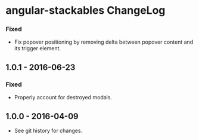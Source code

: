 # angular-stackables ChangeLog

### Fixed
- Fix popover positioning by removing delta between
  popover content and its trigger element.

## 1.0.1 - 2016-06-23

### Fixed
- Properly account for destroyed modals.

## 1.0.0 - 2016-04-09

- See git history for changes.
